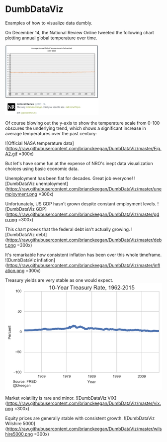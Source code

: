 # DumbDataViz
Examples of how to visualize data dumbly.

On December 14, the National Review Online tweeted the following chart plotting annual global temperature over time.

<img src="https://raw.githubusercontent.com/brianckeegan/DumbDataViz/master/nro_tweet.PNG" alt="National Review Online tweet" width="300px">

Of course blowing out the y-axis to show the temperature scale from 0-100 obscures the underlying trend, which shows a significant increase in average temperatures over the past century:

![Official NASA temperature data](https://raw.githubusercontent.com/brianckeegan/DumbDataViz/master/Fig.A2.gif =300x)

But let's have some fun at the expense of NRO's inept data visualization choices using basic economic data.

Unemployment has been flat for decades. Great job everyone!
![DumbDataViz unemployment](https://raw.githubusercontent.com/brianckeegan/DumbDataViz/master/unemployment.png =300x)

Unfortunately, US GDP hasn't grown despite constant employment levels.
![DumbDataViz GDP](https://raw.githubusercontent.com/brianckeegan/DumbDataViz/master/gdp.png =300x)

This chart *proves* that the federal debt isn't actually growing.
![DumbDataViz debt](https://raw.githubusercontent.com/brianckeegan/DumbDataViz/master/debt.png =300x)

It's remarkable how consistent inflation has been over this whole timeframe.
![DumbDataViz inflation](https://raw.githubusercontent.com/brianckeegan/DumbDataViz/master/inflation.png =300x)

Treasury yields are very stable as one would expect.
![DumbDataViz Treasury 10 year](https://raw.githubusercontent.com/brianckeegan/DumbDataViz/master/treasury10.png)

Market volatility is rare and minor.
![DumbDataViz VIX](https://raw.githubusercontent.com/brianckeegan/DumbDataViz/master/vix.png =300x)

Equity prices are generally stable with consistent growth.
![DumbDataViz Wilshire 5000](https://raw.githubusercontent.com/brianckeegan/DumbDataViz/master/wilshire5000.png =300x)

